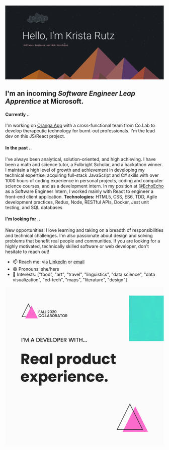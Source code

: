![Hello, I'm Krista Rutz: Software Engineer and Web Developer](https://github.com/KristaRutz/KristaRutz/blob/master/bio-header.png)

## I'm an incoming _Software Engineer Leap Apprentice_ at Microsoft.

#### **Currently** ..

I'm working on [Oranga App](www.github.com/KristaRutz/oranga-app) with a cross-functional team from Co.Lab to develop therapeutic technology for burnt-out professionals. I'm the lead dev on this JS/React project.

#### **In the past** ..

I've always been analytical, solution-oriented, and high achieving. I have been a math and science tutor, a Fulbright Scholar, and a hackathon winner. I maintain a high level of growth and achievement in developing my technical expertise, acquiring full-stack JavaScript and C# skills with over 1000 hours of coding experience in personal projects, coding and computer science courses, and as a development intern. In my position at [@EchoEcho](www.github.com/echoecho) as a Software Engineer Intern, I worked mainly with React to engineer a front-end client application. **Technologies:** HTML5, CSS, ES6, TDD, Agile development practices, Redux, Node, RESTful APIs, Docker, Jest unit testing, and SQL databases

#### **I'm looking for** ..

New opportunities! I love learning and taking on a breadth of responsibilities and technical challenges. I'm also passionate about design and solving problems that benefit real people and communities. If you are looking for a highly motivated, technically skilled software or web developer, don't hesitate to reach out!

- 📫 Reach me: via [LinkedIn](www.linkedin.com/in/kristarutz) or [email](mailto:kristarutz@gmail.com)
- 😄 Pronouns: she/hers
- 🌱 Interests: ["food", "art", "travel", "linguistics", "data science", "data visualization", "ed-tech", "maps", "literature", "design"]

![I have real product experience!](https://github.com/KristaRutz/KristaRutz/blob/master/assets/Collab_GIF-2-1.gif)

<!--
**KristaRutz/KristaRutz** is a ✨ _special_ ✨ repository because its `README.md` (this file) appears on your GitHub profile.

Here are some ideas to get you started:

- 🔭 I’m currently working on ...
- 🌱 I’m currently learning ...
- 👯 I’m looking to collaborate on ...
- 🤔 I’m looking for help with ...
- 💬 Ask me about ...
- ⚡ Fun fact: ...👋
-->
